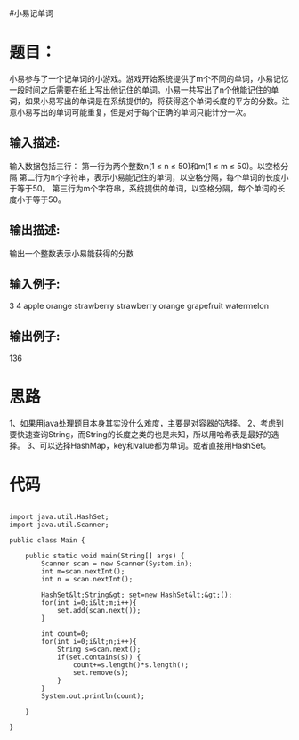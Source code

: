 #小易记单词
# 题目：

>  
 小易参与了一个记单词的小游戏。游戏开始系统提供了m个不同的单词，小易记忆一段时间之后需要在纸上写出他记住的单词。小易一共写出了n个他能记住的单词，如果小易写出的单词是在系统提供的，将获得这个单词长度的平方的分数。注意小易写出的单词可能重复，但是对于每个正确的单词只能计分一次。 


## 输入描述:

>  
 输入数据包括三行：  第一行为两个整数n(1 ≤ n ≤ 50)和m(1 ≤ m ≤ 50)。以空格分隔  第二行为n个字符串，表示小易能记住的单词，以空格分隔，每个单词的长度小于等于50。  第三行为m个字符串，系统提供的单词，以空格分隔，每个单词的长度小于等于50。 


## 输出描述:

>  
 输出一个整数表示小易能获得的分数 


## 输入例子:

>  
 3 4  apple orange strawberry  strawberry orange grapefruit watermelon 


## 输出例子:

>  
 136 


# 思路

1、如果用java处理题目本身其实没什么难度，主要是对容器的选择。  2、考虑到要快速查询String，而String的长度之类的也是未知，所以用哈希表是最好的选择。  3、可以选择HashMap，key和value都为单词。或者直接用HashSet。

# 代码

```

import java.util.HashSet;
import java.util.Scanner;

public class Main {

    public static void main(String[] args) {
        Scanner scan = new Scanner(System.in);
        int m=scan.nextInt();
        int n = scan.nextInt();

        HashSet&lt;String&gt; set=new HashSet&lt;&gt;();
        for(int i=0;i&lt;m;i++){
            set.add(scan.next());
        }

        int count=0;
        for(int i=0;i&lt;n;i++){
            String s=scan.next();
            if(set.contains(s)) {
                count+=s.length()*s.length();
                set.remove(s);
            }
        }
        System.out.println(count);

    }

}
```
